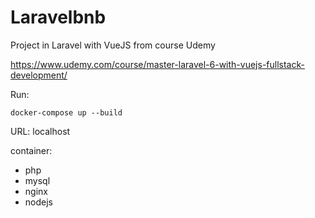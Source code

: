 # Laravelbnb
Project in Laravel with VueJS from course Udemy

https://www.udemy.com/course/master-laravel-6-with-vuejs-fullstack-development/

Run:

    docker-compose up --build

URL: localhost


container:
- php
- mysql
- nginx
- nodejs
